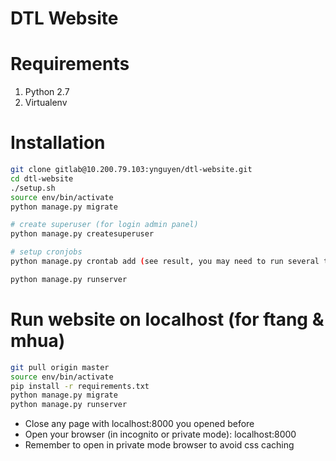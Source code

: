 DTL Website
=====================================

# Requirements
1. Python 2.7
2. Virtualenv

# Installation
```bash
git clone gitlab@10.200.79.103:ynguyen/dtl-website.git
cd dtl-website
./setup.sh
source env/bin/activate
python manage.py migrate

# create superuser (for login admin panel)
python manage.py createsuperuser

# setup cronjobs
python manage.py crontab add (see result, you may need to run several times to resolve conflicts)

python manage.py runserver
```

# Run website on localhost (for ftang & mhua)
```bash
git pull origin master
source env/bin/activate
pip install -r requirements.txt
python manage.py migrate
python manage.py runserver
```
* Close any page with localhost:8000 you opened before
* Open your browser (in incognito or private mode): localhost:8000
* Remember to open in private mode browser to avoid css caching
